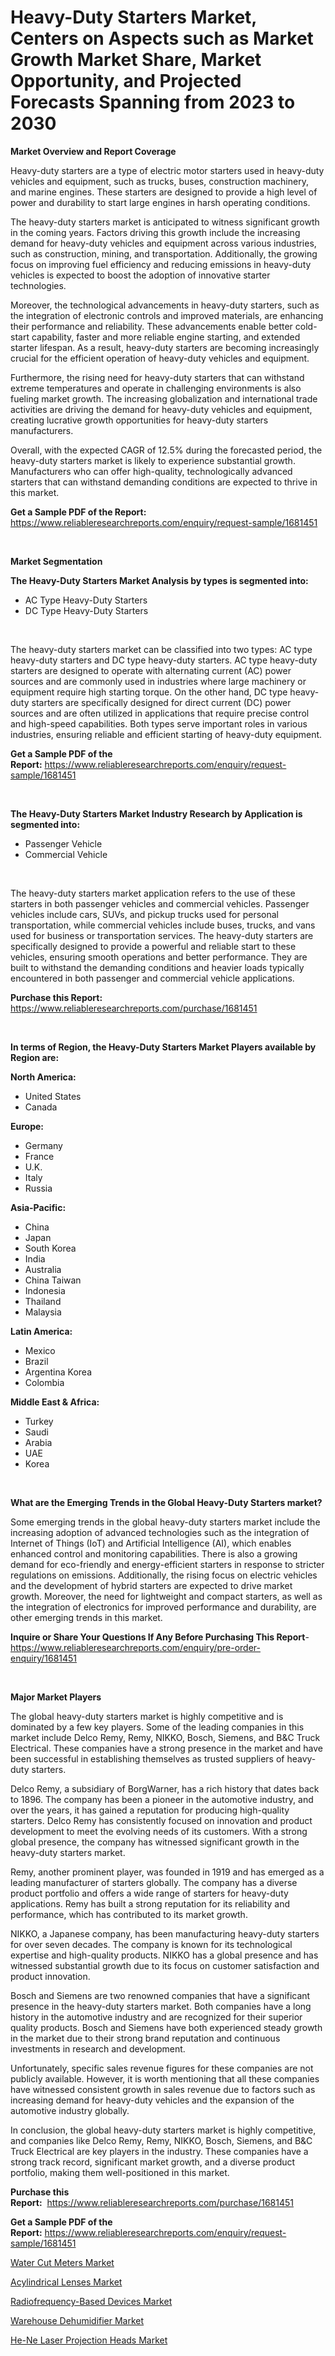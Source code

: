 <p><h1>Heavy-Duty Starters Market, Centers on Aspects such as Market Growth Market Share, Market Opportunity, and Projected Forecasts Spanning from 2023 to 2030</h1></p><p><strong>Market Overview and Report Coverage</strong></p>
<p><p>Heavy-duty starters are a type of electric motor starters used in heavy-duty vehicles and equipment, such as trucks, buses, construction machinery, and marine engines. These starters are designed to provide a high level of power and durability to start large engines in harsh operating conditions.</p><p>The heavy-duty starters market is anticipated to witness significant growth in the coming years. Factors driving this growth include the increasing demand for heavy-duty vehicles and equipment across various industries, such as construction, mining, and transportation. Additionally, the growing focus on improving fuel efficiency and reducing emissions in heavy-duty vehicles is expected to boost the adoption of innovative starter technologies.</p><p>Moreover, the technological advancements in heavy-duty starters, such as the integration of electronic controls and improved materials, are enhancing their performance and reliability. These advancements enable better cold-start capability, faster and more reliable engine starting, and extended starter lifespan. As a result, heavy-duty starters are becoming increasingly crucial for the efficient operation of heavy-duty vehicles and equipment.</p><p>Furthermore, the rising need for heavy-duty starters that can withstand extreme temperatures and operate in challenging environments is also fueling market growth. The increasing globalization and international trade activities are driving the demand for heavy-duty vehicles and equipment, creating lucrative growth opportunities for heavy-duty starters manufacturers.</p><p>Overall, with the expected CAGR of 12.5% during the forecasted period, the heavy-duty starters market is likely to experience substantial growth. Manufacturers who can offer high-quality, technologically advanced starters that can withstand demanding conditions are expected to thrive in this market.</p></p>
<p><strong>Get a Sample PDF of the Report:</strong> <a href="https://www.reliableresearchreports.com/enquiry/request-sample/1681451">https://www.reliableresearchreports.com/enquiry/request-sample/1681451</a></p>
<p>&nbsp;</p>
<p><strong>Market Segmentation</strong></p>
<p><strong>The Heavy-Duty Starters Market Analysis by types is segmented into:</strong></p>
<p><ul><li>AC Type Heavy-Duty Starters</li><li>DC Type Heavy-Duty Starters</li></ul></p>
<p>&nbsp;</p>
<p><p>The heavy-duty starters market can be classified into two types: AC type heavy-duty starters and DC type heavy-duty starters. AC type heavy-duty starters are designed to operate with alternating current (AC) power sources and are commonly used in industries where large machinery or equipment require high starting torque. On the other hand, DC type heavy-duty starters are specifically designed for direct current (DC) power sources and are often utilized in applications that require precise control and high-speed capabilities. Both types serve important roles in various industries, ensuring reliable and efficient starting of heavy-duty equipment.</p></p>
<p><strong>Get a Sample PDF of the Report:</strong>&nbsp;<a href="https://www.reliableresearchreports.com/enquiry/request-sample/1681451">https://www.reliableresearchreports.com/enquiry/request-sample/1681451</a></p>
<p>&nbsp;</p>
<p><strong>The Heavy-Duty Starters Market Industry Research by Application is segmented into:</strong></p>
<p><ul><li>Passenger Vehicle</li><li>Commercial Vehicle</li></ul></p>
<p>&nbsp;</p>
<p><p>The heavy-duty starters market application refers to the use of these starters in both passenger vehicles and commercial vehicles. Passenger vehicles include cars, SUVs, and pickup trucks used for personal transportation, while commercial vehicles include buses, trucks, and vans used for business or transportation services. The heavy-duty starters are specifically designed to provide a powerful and reliable start to these vehicles, ensuring smooth operations and better performance. They are built to withstand the demanding conditions and heavier loads typically encountered in both passenger and commercial vehicle applications.</p></p>
<p><strong>Purchase this Report:</strong>&nbsp; <a href="https://www.reliableresearchreports.com/purchase/1681451">https://www.reliableresearchreports.com/purchase/1681451</a></p>
<p>&nbsp;</p>
<p><strong>In terms of Region, the Heavy-Duty Starters Market Players available by Region are:</strong></p>
<p>
    <p> <strong> North America: </strong>
        <ul>
            <li>United States</li>
            <li>Canada</li>
        </ul>
        </p> 
    <p> <strong> Europe: </strong>
        <ul>
            <li>Germany</li>
            <li>France</li>
            <li>U.K.</li>
            <li>Italy</li>
            <li>Russia</li>
        </ul>
        </p> 
    <p> <strong> Asia-Pacific: </strong>
        <ul>
            <li>China</li>
            <li>Japan</li>
            <li>South Korea</li>
            <li>India</li>
            <li>Australia</li>
            <li>China Taiwan</li>
            <li>Indonesia</li>
            <li>Thailand</li>
            <li>Malaysia</li>
        </ul>
        </p> 
    <p> <strong> Latin America: </strong>
        <ul>
            <li>Mexico</li>
            <li>Brazil</li>
            <li>Argentina Korea</li>
            <li>Colombia</li>
        </ul>
        </p> 
    <p> <strong> Middle East & Africa: </strong>
        <ul>
            <li>Turkey</li>
            <li>Saudi</li>
            <li>Arabia</li>
            <li>UAE</li>
            <li>Korea</li>
        </ul>
    </p>
    </p>
<p>&nbsp;</p>
<p><strong>What are the Emerging Trends in the Global Heavy-Duty Starters market?</strong></p>
<p><p>Some emerging trends in the global heavy-duty starters market include the increasing adoption of advanced technologies such as the integration of Internet of Things (IoT) and Artificial Intelligence (AI), which enables enhanced control and monitoring capabilities. There is also a growing demand for eco-friendly and energy-efficient starters in response to stricter regulations on emissions. Additionally, the rising focus on electric vehicles and the development of hybrid starters are expected to drive market growth. Moreover, the need for lightweight and compact starters, as well as the integration of electronics for improved performance and durability, are other emerging trends in this market.</p></p>
<p><strong>Inquire or Share Your Questions If Any Before Purchasing This Report</strong>- <a href="https://www.reliableresearchreports.com/enquiry/pre-order-enquiry/1681451">https://www.reliableresearchreports.com/enquiry/pre-order-enquiry/1681451</a></p>
<p>&nbsp;</p>
<p><strong>Major Market Players</strong></p>
<p><p>The global heavy-duty starters market is highly competitive and is dominated by a few key players. Some of the leading companies in this market include Delco Remy, Remy, NIKKO, Bosch, Siemens, and B&C Truck Electrical. These companies have a strong presence in the market and have been successful in establishing themselves as trusted suppliers of heavy-duty starters.</p><p>Delco Remy, a subsidiary of BorgWarner, has a rich history that dates back to 1896. The company has been a pioneer in the automotive industry, and over the years, it has gained a reputation for producing high-quality starters. Delco Remy has consistently focused on innovation and product development to meet the evolving needs of its customers. With a strong global presence, the company has witnessed significant growth in the heavy-duty starters market.</p><p>Remy, another prominent player, was founded in 1919 and has emerged as a leading manufacturer of starters globally. The company has a diverse product portfolio and offers a wide range of starters for heavy-duty applications. Remy has built a strong reputation for its reliability and performance, which has contributed to its market growth.</p><p>NIKKO, a Japanese company, has been manufacturing heavy-duty starters for over seven decades. The company is known for its technological expertise and high-quality products. NIKKO has a global presence and has witnessed substantial growth due to its focus on customer satisfaction and product innovation.</p><p>Bosch and Siemens are two renowned companies that have a significant presence in the heavy-duty starters market. Both companies have a long history in the automotive industry and are recognized for their superior quality products. Bosch and Siemens have both experienced steady growth in the market due to their strong brand reputation and continuous investments in research and development.</p><p>Unfortunately, specific sales revenue figures for these companies are not publicly available. However, it is worth mentioning that all these companies have witnessed consistent growth in sales revenue due to factors such as increasing demand for heavy-duty vehicles and the expansion of the automotive industry globally.</p><p>In conclusion, the global heavy-duty starters market is highly competitive, and companies like Delco Remy, Remy, NIKKO, Bosch, Siemens, and B&C Truck Electrical are key players in the industry. These companies have a strong track record, significant market growth, and a diverse product portfolio, making them well-positioned in this market.</p></p>
<p><strong>Purchase this Report:</strong>&nbsp;&nbsp;<a href="https://www.reliableresearchreports.com/purchase/1681451">https://www.reliableresearchreports.com/purchase/1681451</a></p>
<p></p>
<p><strong>Get a Sample PDF of the Report:</strong>&nbsp;<a href="https://www.reliableresearchreports.com/enquiry/request-sample/1681451">https://www.reliableresearchreports.com/enquiry/request-sample/1681451</a></p>
<p><p><a href="https://medium.com/@hazelbrakus/water-cut-meters-market-size-growth-forecast-2023-2030-547cbb0b7be8">Water Cut Meters Market</a></p><p><a href="https://www.linkedin.com/pulse/acylindrical-lenses-market-share-amp-new-trends-analysis-dp8je/">Acylindrical Lenses Market</a></p><p><a href="https://www.linkedin.com/pulse/radiofrequency-based-devices-market-size-growth-forecast-jexte/">Radiofrequency-Based Devices Market</a></p><p><a href="https://medium.com/@randallbode/warehouse-dehumidifier-market-size-growth-forecast-2023-2030-f62a1d134789">Warehouse Dehumidifier Market</a></p><p><a href="https://www.linkedin.com/pulse/he-ne-laser-projection-heads-market-size-growth-forecast-8coie/">He-Ne Laser Projection Heads Market</a></p></p>